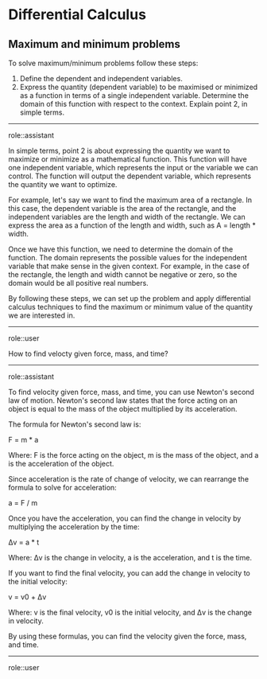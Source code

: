 # Differential Calculus
## Maximum and minimum problems
To solve maximum/minimum problems follow these steps:
1. Define the dependent and independent variables.
2. Express the quantity (dependent variable) to be maximised or minimized as a function in terms of a single independent variable. Determine the domain of this function with respect to the context.
Explain point 2, in simple terms.

<hr class="__chatgpt_plugin">

role::assistant

In simple terms, point 2 is about expressing the quantity we want to maximize or minimize as a mathematical function. This function will have one independent variable, which represents the input or the variable we can control. The function will output the dependent variable, which represents the quantity we want to optimize.

For example, let's say we want to find the maximum area of a rectangle. In this case, the dependent variable is the area of the rectangle, and the independent variables are the length and width of the rectangle. We can express the area as a function of the length and width, such as A = length * width.

Once we have this function, we need to determine the domain of the function. The domain represents the possible values for the independent variable that make sense in the given context. For example, in the case of the rectangle, the length and width cannot be negative or zero, so the domain would be all positive real numbers.

By following these steps, we can set up the problem and apply differential calculus techniques to find the maximum or minimum value of the quantity we are interested in.

<hr class="__chatgpt_plugin">

role::user


How to find velocty given force, mass, and time?

<hr class="__chatgpt_plugin">

role::assistant

To find velocity given force, mass, and time, you can use Newton's second law of motion. Newton's second law states that the force acting on an object is equal to the mass of the object multiplied by its acceleration.

The formula for Newton's second law is:

F = m * a

Where:
F is the force acting on the object,
m is the mass of the object, and
a is the acceleration of the object.

Since acceleration is the rate of change of velocity, we can rearrange the formula to solve for acceleration:

a = F / m

Once you have the acceleration, you can find the change in velocity by multiplying the acceleration by the time:

Δv = a * t

Where:
Δv is the change in velocity,
a is the acceleration, and
t is the time.

If you want to find the final velocity, you can add the change in velocity to the initial velocity:

v = v0 + Δv

Where:
v is the final velocity,
v0 is the initial velocity, and
Δv is the change in velocity.

By using these formulas, you can find the velocity given the force, mass, and time.

<hr class="__chatgpt_plugin">

role::user

